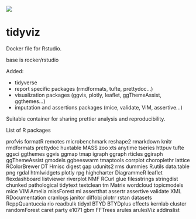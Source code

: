 [![](https://images.microbadger.com/badges/version/jvera/tidyviz.svg)](https://microbadger.com/images/jvera/tidyviz "Get your own version badge on microbadger.com")

# tidyviz

Docker file for Rstudio.

base is rocker/rstudio 

Added:

- tidyverse
- report specific packages (rmdformats, tufte, prettydoc...)
- visualization packages (ggvis, plotly, leaflet, ggThemeAssist, ggthemes...)
- imputation and assertions packages (mice, validate, VIM, assertive...)

Suitable container for sharing prettier analysis and reproducibility.

List of R packages

profvis formatR remotes microbenchmark reshape2 rmarkdown knitr rmdformats prettydoc huxtable MASS zoo xts anytime tseries 
httpuv tufte ggsci ggthemes ggvis ggmap tmap igraph ggraph rticles ggiraph ggThemeAssist gmodels ggbeeswarm tmaptools 
corrplot choroplethr lattice RColorBrewer DT Hmisc digest gap udunits2 rms dummies R.utils data.table png 
rgdal htmlwidgets plotly rpg highcharter DiagrammeR leaflet flexdashboard listviewer riverplot NMF RCurl 
glue filesstrings stringdist chunked pathological tidytext textclean tm Matrix wordcloud topicmodels 	
mice VIM Amelia missForest mi assertthat assertr assertive validate 
XML RDocumentation cranlogs janitor diffobj plotrr rstan datasets 
RcppQuantuccia rio readbulk tidyxl BTYD BTYDplus effects kernlab 
cluster randomForest caret party e1071 gbm FFTrees arules arulesViz addinslist

